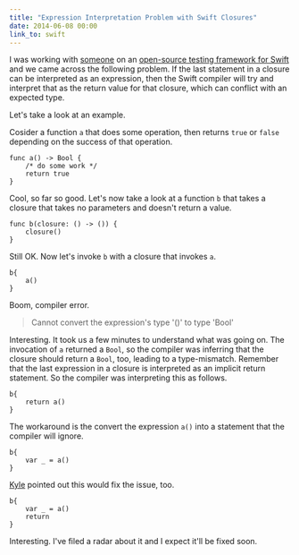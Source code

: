 ```yaml
---
title: "Expression Interpretation Problem with Swift Closures"
date: 2014-06-08 00:00
link_to: swift
---
```


I was working with [someone](http://twitter.com/nottombrown) on an [open-source testing framework for Swift](https://github.com/modocache/Quick) and we came across the following problem. If the last statement in a closure can be interpreted as an expression, then the Swift compiler will try and interpret that as the return value for that closure, which can conflict with an expected type.

Let's take a look at an example.

Cosider a function `a` that does some operation, then returns `true` or `false` depending on the success of that operation.

```
func a() -> Bool {
    /* do some work */
    return true
}
```

Cool, so far so good. Let's now take a look at a function `b` that takes a closure that takes no parameters and doesn't return a value.

```
func b(closure: () -> ()) {
    closure()
}
```

Still OK. Now let's invoke `b` with a closure that invokes `a`.

```
b{
    a()
}
```

Boom, compiler error.

> Cannot convert the expression's type '()' to type 'Bool'

Interesting. It took us a few minutes to understand what was going on. The invocation of `a` returned a `Bool`, so the compiler was inferring that the closure should return a `Bool`, too, leading to a type-mismatch. Remember that the last expression in a closure is interpreted as an implicit return statement. So the compiler was interpreting this as follows.

```
b{
    return a()
}
```

The workaround is the convert the expression `a()` into a statement that the compiler will ignore.

```
b{
    var _ = a()
}
```

[Kyle](http://twitter.com/kylefuller) pointed out this would fix the issue, too.

```
b{
    var _ = a()
    return
}
```

Interesting. I've filed a radar about it and I expect it'll be fixed soon.

<!-- more -->

